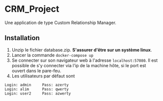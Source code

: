 # CRM_Project
Une application de type Custom Relationship Manager.

## Installation 

 1) Unzip le fichier database.zip. **S'assurer d'être sur un système linux**.
 2) Lancer la commande `docker-compose up`
 3) Se connecter sur son navigateur web à l'adresse `localhost:57080`. Il est possible de s'y connecter via l'ip de la machine hôte, si le port est ouvert dans le pare-feu.
 4) Les utilisateurs par défaut sont
 ``` 
Login: admin     Pass: azerty
Login: alim      Pass: qwerty
Login: user2     Pass: azwerty
 ```
